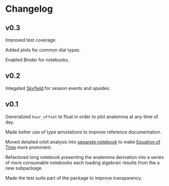 
# Changelog

## v0.3

Improved test coverage.

Added plots for common dial types.

Enabled Binder for notebooks.

## v0.2

Integated [Skyfield](https://rhodesmill.org/skyfield/) for season events and apsides.

## v0.1

Generalized `hour_offset` to float in order to plot analemma at any time of day.

Made better use of type annotations to improve reference documentation.

Moved detailed orbit analysis into [separate notebook](nb/orbit_analysis.md) to make [Equation of Time](nb/equation_of_time.md) more prominent.

Refactored long notebook presenting the analemma derivation into a series of more consumable notebooks each loading algebraic results from the a new subpackage.

Made the test suite part of the package to improve transparency.